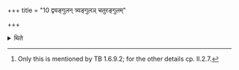 +++
title = "10 द्व्यङ्गुलन् त्र्यङ्गुलञ् चतुरङ्गुलम्"

+++

<details><summary>थिते</summary>

10. The two altars should be sidewise separated from each other by a distance of two fingers, three fingers, four fingers or a flat hand[^1] or as much as the path of a chariot, or as much is the furrow or of the measure of a span.  


[^1]: Only this is mentioned by TB 1.6.9.2; for the other details cp. II.2.7.
</details>
